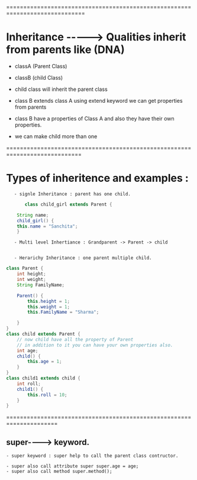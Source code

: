 =============================================================================
# Inheritance -----> Qualities inherit from parents like (DNA)

 - classA (Parent Class)
 - classB (child Class)

  - child class will inherit the parent class
 
 - class B extends class A using extend keyword we can get properties from parents 

  - class B have a properties of Class A and also they have their own properties.


  - we can make child more than one 

 ============================================================================
# Types of inheritence and examples : 
       - signle Inheritance : parent has one child.
``` java
       class child_girl extends Parent {

    String name;
    child_girl() {
    this.name = "Sanchita";
    }
```
       - Multi level Inhertiance : Grandparent -> Parent -> child 


       - Herarichy Inheritance : one parent multiple child.
``` java
class Parent {
    int height;
    int weight;
    String FamilyName;

    Parent() {
        this.height = 1;
        this.weight = 1;
        this.FamilyName = "Sharma";

    }
}
class child extends Parent {
    // now child have all the property of Parent 
    // in addition to it you can have your own properties also.
    int age;
    child() {
        this.age = 1;
    }
}
class child1 extends child {
    int roll;
    child1() {
        this.roll = 10;
    }
}

```

=====================================================================

## super----> keyword. 
    - super keyword : super help to call the parent class contructor.
    
    - super also call attribute super super.age = age;
    - super also call method super.method();

